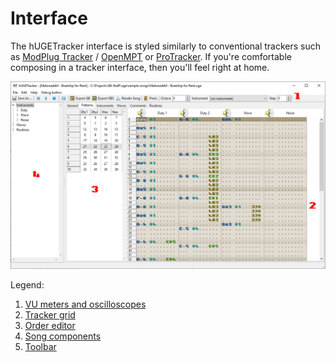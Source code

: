 # Interface

The hUGETracker interface is styled similarly to conventional trackers such as [ModPlug Tracker](https://www.modplug.com) / [OpenMPT](https://openmpt.org) or [ProTracker](https://en.wikipedia.org/wiki/ProTracker).
If you're comfortable composing in a tracker interface, then you'll feel right at home.

![Screenshot of the hUGETracker main interface](../img/interface.png)

Legend:
1. [VU meters and oscilloscopes](./vu-meters-oscilloscopes.md)
1. [Tracker grid](./tracker-grid.md)
2. [Order editor](./order-editor.md)
3. [Song components](./song-components.md)
4. [Toolbar](./toolbar.md)
